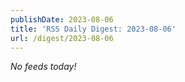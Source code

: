 ```yaml
---
publishDate: 2023-08-06
title: 'RSS Daily Digest: 2023-08-06'
url: /digest/2023-08-06
---
```


_No feeds today!_
